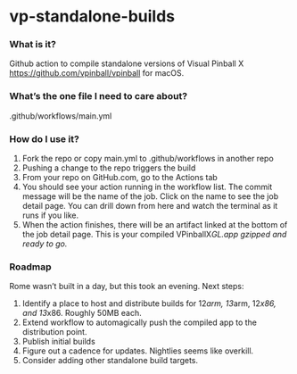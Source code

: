 <h1>vp-standalone-builds</h1>

<h3>What is it?</h3>

<p>Github action to compile standalone versions of Visual Pinball X <a href="https://github.com/vpinball/vpinball">https://github.com/vpinball/vpinball</a> for macOS.</p>

<h3>What’s the one file I need to care about?</h3>

<p>.github/workflows/main.yml</p>

<h3>How do I use it?</h3>

<ol>
	<li>Fork the repo or copy main.yml to .github/workflows in another repo</li>
	<li>Pushing a change to the repo triggers the build</li>
	<li>From your repo on GitHub.com, go to the Actions tab</li>
	<li>You should see your action running in the workflow list. The commit message will be the name of the job. Click on the name to see the job detail page. You can drill down from here and watch the terminal as it runs if you like.</li>
	<li>When the action finishes, there will be an artifact linked at the bottom of the job detail page. This is your compiled VPinballX<em>GL.app gzipped and ready to go.</em></li>
</ol>

<h3>Roadmap</h3>

<p>Rome wasn’t built in a day, but this took an evening. Next steps:</p>

<ol>
	<li>Identify a place to host and distribute builds for 12<em>arm, 13</em>arm, 12<em>x86, and 13</em>x86. Roughly 50MB each.</li>
	<li>Extend workflow to automagically push the compiled app to the distribution point.</li>
	<li>Publish initial builds</li>
	<li>Figure out a cadence for updates. Nightlies seems like overkill.</li>
	<li>Consider adding other standalone build targets.</li>
</ol>



